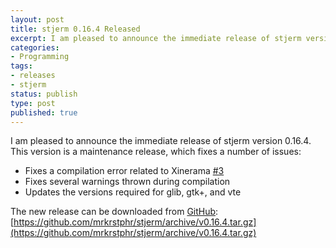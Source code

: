 ```yaml
---
layout: post
title: stjerm 0.16.4 Released
excerpt: I am pleased to announce the immediate release of stjerm version 0.16.4.
categories:
- Programming
tags:
- releases
- stjerm
status: publish
type: post
published: true
---
```


I am pleased to announce the immediate release of stjerm version 0.16.4. This version is a maintenance release,
which fixes a number of issues:

 - Fixes a compilation error related to Xinerama [#3](https://github.com/stjerm/stjerm/issues/3)
 - Fixes several warnings thrown during compilation
 - Updates the versions required for glib, gtk+, and vte

The new release can be downloaded from [GitHub](https://github.com/stjerm/stjerm): 
[https://github.com/mrkrstphr/stjerm/archive/v0.16.4.tar.gz](https://github.com/mrkrstphr/stjerm/archive/v0.16.4.tar.gz)
